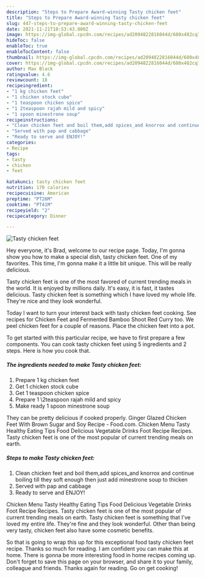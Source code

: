 ```yaml
---
description: "Steps to Prepare Award-winning Tasty chicken feet"
title: "Steps to Prepare Award-winning Tasty chicken feet"
slug: 447-steps-to-prepare-award-winning-tasty-chicken-feet
date: 2021-11-21T10:53:43.800Z
image: https://img-global.cpcdn.com/recipes/ad2094822816044d/680x482cq70/tasty-chicken-feet-recipe-main-photo.jpg
hideToc: false
enableToc: true
enableTocContent: false
thumbnail: https://img-global.cpcdn.com/recipes/ad2094822816044d/680x482cq70/tasty-chicken-feet-recipe-main-photo.jpg
cover: https://img-global.cpcdn.com/recipes/ad2094822816044d/680x482cq70/tasty-chicken-feet-recipe-main-photo.jpg
author: Max Black
ratingvalue: 4.6
reviewcount: 18
recipeingredient:
- "1 kg chicken feet"
- "1 chicken stock cube"
- "1 teaspoon chicken spice"
- "1 2teaspoon rajah mild and spicy"
- "1 spoon minestrone soup"
recipeinstructions:
- "Clean chicken feet and boil them,add spices_and knorrox and continue boiling till they soft enough then just add minestrone soup to thicken"
- "Served with pap and cabbage"
- "Ready to serve and ENJOY!"
categories:
- Recipe
tags:
- tasty
- chicken
- feet

katakunci: tasty chicken feet 
nutrition: 170 calories
recipecuisine: American
preptime: "PT26M"
cooktime: "PT41M"
recipeyield: "2"
recipecategory: Dinner

---
```



![Tasty chicken feet](https://img-global.cpcdn.com/recipes/ad2094822816044d/680x482cq70/tasty-chicken-feet-recipe-main-photo.jpg)

Hey everyone, it's Brad, welcome to our recipe page. Today, I'm gonna show you how to make a special dish, tasty chicken feet. One of my favorites. This time, I'm gonna make it a little bit unique. This will be really delicious.

Tasty chicken feet is one of the most favored of current trending meals in the world. It is enjoyed by millions daily. It's easy, it is fast, it tastes delicious. Tasty chicken feet is something which I have loved my whole life. They're nice and they look wonderful.

Today I want to turn your interest back with tasty chicken feet cooking. See recipes for Chicken Feet and Fermented Bamboo Shoot Red Curry too. We peel chicken feet for a couple of reasons. Place the chicken feet into a pot.


To get started with this particular recipe, we have to first prepare a few components. You can cook tasty chicken feet using 5 ingredients and 2 steps. Here is how you cook that.

<!--inarticleads1-->

##### The ingredients needed to make Tasty chicken feet:

1. Prepare 1 kg chicken feet
1. Get 1 chicken stock cube
1. Get 1 teaspoon chicken spice
1. Prepare 1 \2teaspoon rajah mild and spicy
1. Make ready 1 spoon minestrone soup


They can be pretty delicious if cooked properly. Ginger Glazed Chicken Feet With Brown Sugar and Soy Recipe - Food.com. Chicken Menu Tasty Healthy Eating Tips Food Delicious Vegetable Drinks Foot Recipe Recipes. Tasty chicken feet is one of the most popular of current trending meals on earth. 

<!--inarticleads2-->

##### Steps to make Tasty chicken feet:

1. Clean chicken feet and boil them,add spices_and knorrox and continue boiling till they soft enough then just add minestrone soup to thicken
1. Served with pap and cabbage
1. Ready to serve and ENJOY!

Chicken Menu Tasty Healthy Eating Tips Food Delicious Vegetable Drinks Foot Recipe Recipes. Tasty chicken feet is one of the most popular of current trending meals on earth. Tasty chicken feet is something that I&#39;ve loved my entire life. They&#39;re fine and they look wonderful. Other than being very tasty, chicken feet also have some cosmetic benefits. 

So that is going to wrap this up for this exceptional food tasty chicken feet recipe. Thanks so much for reading. I am confident you can make this at home. There is gonna be more interesting food in home recipes coming up. Don't forget to save this page on your browser, and share it to your family, colleague and friends. Thanks again for reading. Go on get cooking!
